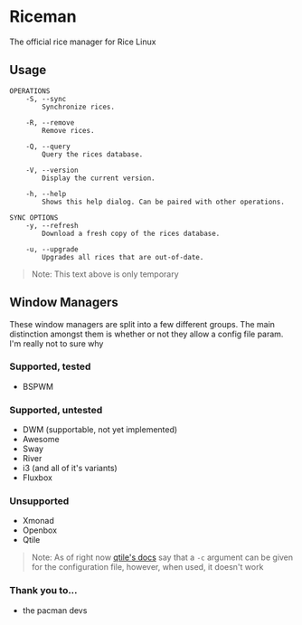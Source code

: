 # Riceman

The official rice manager for Rice Linux

## Usage

```
OPERATIONS
    -S, --sync
        Synchronize rices. 
    
    -R, --remove
        Remove rices.
    
    -Q, --query
        Query the rices database.

    -V, --version
        Display the current version.
    
    -h, --help
        Shows this help dialog. Can be paired with other operations.

SYNC OPTIONS
    -y, --refresh
        Download a fresh copy of the rices database.
    
    -u, --upgrade
        Upgrades all rices that are out-of-date.

```

> Note: This text above is only temporary

## Window Managers

These window managers are split into a few different groups. The main distinction amongst them is whether or not they allow a config file param. I'm really not to sure why

### Supported, tested

- BSPWM

### Supported, untested 
- DWM (supportable, not yet implemented)
- Awesome
- Sway
- River
- i3 (and all of it's variants)
- Fluxbox

### Unsupported

- Xmonad
- Openbox
- Qtile
> Note: As of right now [qtile's docs](http://docs.qtile.org/en/latest/manual/config/index.html) say that a `-c` argument can be given for the configuration file, however, when used, it doesn't work

### Thank you to...

- the pacman devs